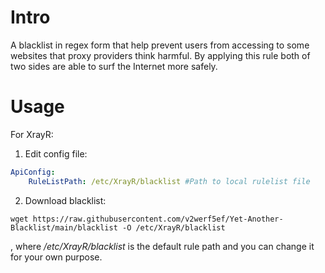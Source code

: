 # Intro

A blacklist in regex form that help prevent users from accessing to some websites that proxy providers think harmful. By applying this rule both of two sides are able to surf the Internet more safely.

# Usage

For XrayR:

1. Edit config file:

```yml
ApiConfig:
    RuleListPath: /etc/XrayR/blacklist #Path to local rulelist file
```

2. Download blacklist:

```
wget https://raw.githubusercontent.com/v2werf5ef/Yet-Another-Blacklist/main/blacklist -O /etc/XrayR/blacklist
```

, where */etc/XrayR/blacklist* is the default rule path and you can change it for your own purpose.
